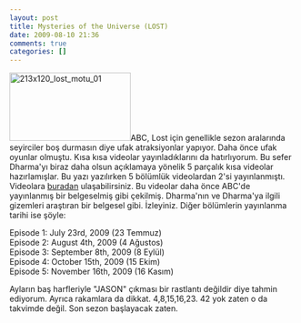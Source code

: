 ```yaml
---
layout: post
title: Mysteries of the Universe (LOST)
date: 2009-08-10 21:36
comments: true
categories: []
---
```

<a href="http://onurbaykal.com.tr/wp-content/uploads/2009/08/213x120_lost_motu_01.jpg"><img class="alignleft size-full wp-image-1136" title="213x120_lost_motu_01" src="http://onurbaykal.com.tr/wp-content/uploads/2009/08/213x120_lost_motu_01.jpg" alt="213x120_lost_motu_01" width="213" height="120" /></a>ABC, Lost için genellikle sezon aralarında seyirciler boş durmasın diye ufak atraksiyonlar yapıyor. Daha önce ufak oyunlar olmuştu. Kısa kısa videolar yayınladıklarını da hatırlıyorum. Bu sefer Dharma'yı biraz daha olsun açıklamaya yönelik 5 parçalık kısa videolar hazırlamışlar. Bu yazı yazılırken 5 bölümlük videolardan 2'si yayınlanmıştı. Videolara <a href="http://abc.go.com/primetime/lost/index?pn=lostmysteries">buradan</a> ulaşabilirsiniz. Bu videolar daha önce ABC'de yayınlanmış bir belgeselmiş gibi çekilmiş. Dharma'nın ve Dharma'ya ilgili gizemleri araştıran bir belgesel gibi. İzleyiniz. Diğer bölümlerin yayınlanma tarihi ise şöyle:

Episode 1: July 23rd, 2009 (23 Temmuz)<br style="line-height: 1.22em;" />Episode 2: August 4th, 2009 (4 Ağustos)<br style="line-height: 1.22em;" />Episode 3: September 8th, 2009 (8 Eylül)<br style="line-height: 1.22em;" />Episode 4: October 15th, 2009 (15 Ekim)<br style="line-height: 1.22em;" />Episode 5: November 16th, 2009 (16 Kasım)

Ayların baş harfleriyle "JASON" çıkması bir rastlantı değildir diye tahmin ediyorum. Ayrıca rakamlara da dikkat. 4,8,15,16,23. 42 yok zaten o da takvimde değil. Son sezon başlayacak zaten.
